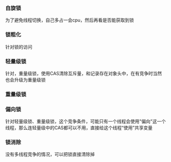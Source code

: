 ### 自旋锁
 为了避免线程切换，自己多占一会cpu，然后再看是否能获取到锁
### 锁粗化
  针对锁的访问
### 轻量级锁
  针对，重量级锁，使用CAS清除互斥量，和记录存在对象头中，在有竞争时当然也会升级为重量级锁
### 重量级锁

### 偏向锁
  针对轻量级锁、重量级锁，这个竞争条件，可能只有一个线程会使用"偏向"这一个线程，那么连轻量级中的CAS都可以不用，直接给这个线程“使用”共享变量
### 锁消除
  没有多线程竞争的情况，可以把锁直接清除掉
